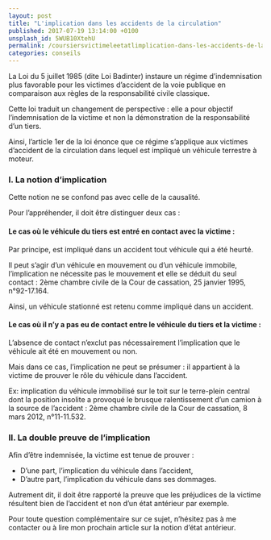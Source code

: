 ```yaml
---
layout: post
title: "L'implication dans les accidents de la circulation"
published: 2017-07-19 13:14:00 +0100
unsplash_id: 5WUB10XtehU
permalink: /coursiersvictimeleetatlimplication-dans-les-accidents-de-la-circulation/
categories: conseils
---
```


La Loi du 5 juillet 1985 (dite Loi Badinter) instaure un régime d’indemnisation plus favorable pour les victimes d’accident de la voie publique en comparaison aux règles de la responsabilité civile classique.

Cette loi traduit un changement de perspective : elle a pour objectif l’indemnisation de la victime et non la démonstration de la responsabilité d’un tiers.

Ainsi, l’article 1er de la loi énonce que ce régime s’applique aux victimes d’accident de la circulation dans lequel est impliqué un véhicule terrestre à moteur.

### I. La notion d’implication

Cette notion ne se confond pas avec celle de la causalité.

Pour l’appréhender, il doit être distinguer deux cas :

#### Le cas où le véhicule du tiers est entré en contact avec la victime :

Par principe, est impliqué dans un accident tout véhicule qui a été heurté.

Il peut s’agir d’un véhicule en mouvement ou d’un véhicule immobile, l’implication ne nécessite pas le mouvement et elle se déduit du seul contact : 2ème chambre civile de la Cour de cassation, 25 janvier 1995, n°92-17.164.

Ainsi, un véhicule stationné est retenu comme impliqué dans un accident.

#### Le cas où il n’y a pas eu de contact entre le véhicule du tiers et la victime :

L’absence de contact n’exclut pas nécessairement l’implication que le véhicule ait été en mouvement ou non.

Mais dans ce cas, l’implication ne peut se présumer : il appartient à la victime de prouver le rôle du véhicule dans l’accident.

Ex: implication  du véhicule immobilisé sur le toit sur le terre-plein central dont la position insolite a provoqué le brusque ralentissement d’un camion à la source de l’accident : 2ème chambre civile de la Cour de cassation, 8 mars 2012, n°11-11.532.

### II. La double preuve de l’implication

Afin d’être indemnisée, la victime est tenue de prouver :

- D’une part, l’implication du véhicule dans l’accident,
- D’autre part, l’implication du véhicule dans ses dommages.

Autrement dit, il doit être rapporté la preuve que les préjudices de la victime résultent bien de l’accident et non d’un état antérieur par exemple.


Pour toute question complémentaire sur ce sujet, n’hésitez pas à me contacter ou à lire mon prochain article sur la notion d’état antérieur.

